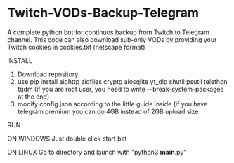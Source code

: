 # Twitch-VODs-Backup-Telegram
A complete python bot for continuos backup from Twitch to Telegram channel.
This code can also download sub-only VODs by providing your Twitch cookies in cookies.txt (netscape format)

INSTALL

1. Download repository
2. use pip install aiohttp aiofiles cryptg aiosqlite yt_dlp shutil psutil telethon tqdm (if you are root user, you need to write --break-system-packages at the end)
3. modify config.json according to the little guide inside (if you have telegram premium you can do 4GB instead of 2GB upload size

RUN

ON WINDOWS
Just double click start.bat

ON LINUX
Go to directory and launch with "python3 __main__.py"
